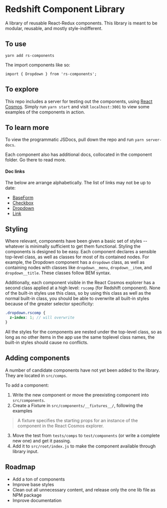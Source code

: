 # Redshift Component Library

A library of reusable React-Redux components. This library is meant to be modular, reusable, and mostly style-indifferent.

## To use

```
yarn add rs-components
```

The import components like so:

```
import { Dropdown } from 'rs-components';
```

## To explore

This repo includes a server for testing out the components, using [React Cosmos](https://github.com/react-cosmos/react-cosmos). Simply run `yarn start` and visit `localhost:3001` to view some examples of the components in action.

## To learn more

To view the programmatic JSDocs, pull down the repo and run `yarn server-docs`.

Each component also has additional docs, collocated in the component folder. Go there to read more.

#### Doc links

The below are arrange alphabetically. The list of links may not be up to date:

- [BaseForm](./src/components/BaseForm/README.md)
- [Checkbox](./src/components/Checkbox/README.md)
- [Dropdown](./src/components/Dropdown/README.md)
- [Link](./src/components/Link/README.md)

## Styling

Where relevant, components have been given a basic set of styles -- whatever is minimally sufficient to get them functional. Styling the components is designed to be easy. Each component declares a sensible top-level class, as well as classes for most of its contained nodes. For example, the Dropdown component has a `dropdown` class, as well as containing nodes with classes like `dropdown__menu`, `dropdown__item`, and `dropdown__title`. These classes follow BEM syntax.

Additionally, each component visible in the React Cosmos explorer has a second class applied at a high level: `rscomp` (for Redshift component). None of the built-in styles use this class, so by using this class as well as the normal built-in class, you should be able to overwrite all built-in styles because of the greater selector specificity:

```scss
.dropdown.rscomp {
  z-index: 1; // will overwrite
}
```

All the styles for the components are nested under the top-level class, so as long as no other items in the app use the same toplevel class names, the built-in styles should cause no conflicts.

## Adding components

A number of candidate components have not yet been added to the library. They are located in `src/comps`.

To add a component:

1. Write the new component or move the preexisting component into `src/components`.
2. Create a Fixture in `src/components/__fixtures__/`, following the examples

  > A fixture specifies the starting props for an instance of the component in the React Cosmos explorer.

3. Move the test from `tests/comps` to `test/components` (or write a complete new one) and get it passing.
4. Add it to `src/root/index.js` to make the component available through library input.

## Roadmap

- Add a ton of components
- Improve base styles
- Clean out all unnecessary content, and release only the one lib file as NPM package
- Improve documentation